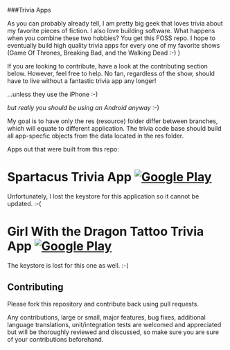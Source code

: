 ###Trivia Apps

As you can probably already tell, I am pretty big geek that loves trivia about my favorite pieces of fiction. I also love building software. What happens when you combine these two hobbies? You get this FOSS repo. I hope to eventually build high quality trivia apps for every one of my favorite shows (Game Of Thrones, Breaking Bad, and the Walking Dead :-) )

If you are looking to contribute, have a look at the contributing section below. However, feel free to help. No fan, regardless of the show, should have to live without a fantastic trivia app any longer! 

...unless they use the iPhone :-)

*but really you should be using an Android anyway* :-)

My goal is to have only the res (resource) folder differ between branches, which will equate to different application. The trivia code base should build all app-specfic objects from the data located in the res folder.

Apps out that were built from this repo:

# Spartacus Trivia App  [![Google Play](http://developer.android.com/images/brand/en_generic_rgb_wo_45.png)](https://play.google.com/store/apps/details?id=com.Spartacus.Trivia)
Unfortunately, I lost the keystore for this application so it cannot be updated. :-(

# Girl With the Dragon Tattoo Trivia App  [![Google Play](http://developer.android.com/images/brand/en_generic_rgb_wo_45.png)](https://play.google.com/store/apps/details?id=com.trivia.girlwithdragontattootrivia&hl=en_GB)

The keystore is lost for this one as well. :-(

## Contributing

Please fork this repository and contribute back using pull requests.

Any contributions, large or small, major features, bug fixes, additional language translations, unit/integration tests are welcomed and appreciated but will be thoroughly reviewed and discussed, so make sure you are sure of your contributions beforehand.
